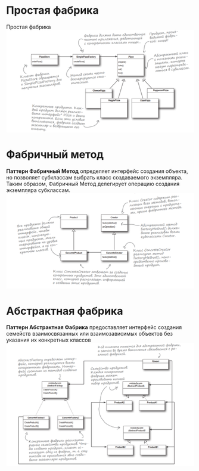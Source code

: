 # Простая фабрика

Простая фабрика 
![simple factory](img/simplefactory.png)
# Фабричный метод

**Паттерн Фабричный Метод** определяет интерфейс создания
объекта, но позволяет субклассам выбрать класс создаваемого экземпляра. Таким образом, Фабричный Метод делегирует
операцию создания экземпляра субклассам.
![factory method](img/factorymethod.png)
# Абстрактная фабрика

**Паттерн Абстрактная Фабрика** предоставляет интерфейс создания семейств взаимосвязанных или взаимозависимых
объектов без указания их конкретных классов
![abstract factory](img/abstractfactory.png)

